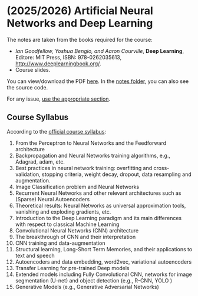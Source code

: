 # (2025/2026) Artificial Neural Networks and Deep Learning

The notes are taken from the books required for the course: 

- _Ian Goodfellow, Yoshua Bengio, and Aaron Courville_, **Deep Learning**, Editore: MIT Press, ISBN: 978-0262035613, http://www.deeplearningbook.org/.
- Course slides.

You can view/download the PDF [here](notes/artificial-neural-networks-and-deep-learning.pdf). In the [notes folder](notes/), you can also see the source code.

For any issue, [use the appropriate section](https://github.com/PoliMI-HPC-E-notes-projects-AndreVale69/HPC-E-PoliMI-university-notes/issues).

## Course Syllabus

According to the [official course syllabus](https://www11.ceda.polimi.it/schedaincarico/schedaincarico/controller/scheda_pubblica/SchedaPublic.do?&evn_default=evento&c_classe=863895&__pj0=0&__pj1=8923b74f46a75e8fa2d66989cb859069):

1. From the Perceptron to Neural Networks and the Feedforward architecture
2. Backpropagation and Neural Networks training algorithms, e.g., Adagrad, adam, etc.
3. Best practices in neural network training: overfitting and cross-validation, stopping criteria, weight decay, dropout, data resampling and augmentation.
4. Image Classification problem  and Neural Networks
5. Recurrent Neural Networks and other relevant architectures such as (Sparse) Neural Autoencoders
6. Theoretical results: Neural Networks as universal approximation tools, vanishing and exploding gradients, etc.
7. Introduction to the Deep Learning paradigm and its main differences with respect to classical Machine Learning
8. Convolutional Neural Networks (CNN) architecture
9. The breakthrough of CNN and their interpretation
10. CNN training and data-augmentation
11. Structural learning, Long-Short Term Memories, and their applications to text and speech
12. Autoencoders and data embedding, word2vec, variational autoencoders
13. Transfer Learning for pre-trained Deep models
14. Extended models including Fully Convolutional CNN, networks for image segmentation (U-net) and object detection (e.g., R-CNN, YOLO )
15. Generative Models (e.g., Generative Adversarial Networks)